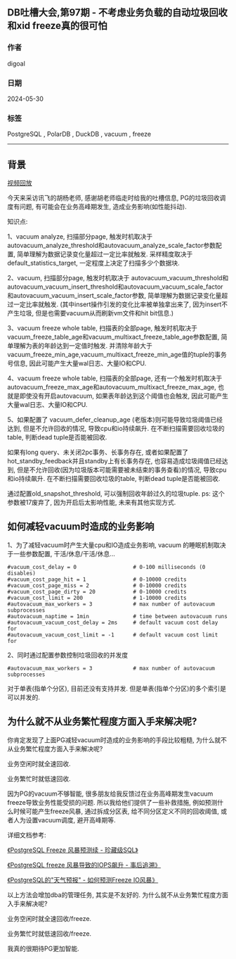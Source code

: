 ## DB吐槽大会,第97期 - 不考虑业务负载的自动垃圾回收和xid freeze真的很可怕  
                    
### 作者                    
digoal                    
                    
### 日期                    
2024-05-30                    
                    
### 标签                    
PostgreSQL , PolarDB , DuckDB , vacuum , freeze             
                    
----                    
                    
## 背景                    
[视频回放]()     
  
今天来采访讯飞的胡杨老师, 感谢胡老师临走时给我的吐槽信息, PG的垃圾回收调度有问题, 有可能会在业务高峰期发生, 造成业务影响(如性能抖动).   
  
知识点:  
  
1、vacuum analyze, 扫描部分page, 触发时机取决于 autovacuum_analyze_threshold和autovacuum_analyze_scale_factor参数配置, 简单理解为数据记录变化量超过一定比率就触发. 采样精度取决于default_statistics_target, 一定程度上决定了扫描多少个数据块.   
  
2、vacuum, 扫描部分page, 触发时机取决于 autovacuum_vacuum_threshold和autovacuum_vacuum_insert_threshold和autovacuum_vacuum_scale_factor和autovacuum_vacuum_insert_scale_factor参数, 简单理解为数据记录变化量超过一定比率就触发. (其中insert操作引发的变化比率被单独拿出来了, 因为insert不产生垃圾, 但是也需要vacuum从而刷新vm文件和hit bit信息.)  
  
3、vacuum freeze whole table, 扫描表的全部page, 触发时机取决于 vacuum_freeze_table_age和vacuum_multixact_freeze_table_age参数配置, 简单理解为表的年龄达到一定值时触发. 并清除年龄大于vacuum_freeze_min_age,vacuum_multixact_freeze_min_age值的tuple的事务号信息, 因此可能产生大量wal日志、大量IO和CPU.    
  
4、vacuum freeze whole table, 扫描表的全部page, 还有一个触发时机取决于 autovacuum_freeze_max_age和autovacuum_multixact_freeze_max_age, 也就是即使没有开启autovacuum, 如果表年龄达到这个阈值也会触发, 因此可能产生大量wal日志、大量IO和CPU.    
  
5、如果配置了 vacuum_defer_cleanup_age (老版本)则可能导致垃圾阈值已经达到, 但是不允许回收的情况, 导致cpu和io持续飙升. 在不断扫描需要回收垃圾的table, 判断dead tuple是否能被回收.  
  
如果有long query、未关闭2pc事务、长事务存在, 或者如果配置了hot_standby_feedback并且standby上有长事务存在, 也容易造成垃圾阈值已经达到, 但是不允许回收(因为垃圾版本可能需要被未结束的事务查看)的情况, 导致cpu和io持续飙升. 在不断扫描需要回收垃圾的table, 判断dead tuple是否能被回收.  
  
通过配置old_snapshot_threshold, 可以强制回收年龄过久的垃圾tuple. ps: 这个参数被17废弃了, 因为开启后太影响性能, 未来有其他实现方式.    
  
  
## 如何减轻vacuum时造成的业务影响  
1、为了减轻vacuum时产生大量cpu和IO造成业务影响, vacuum 的睡眠机制取决于一些参数配置, 干活/休息/干活/休息...   
```  
#vacuum_cost_delay = 0                  # 0-100 milliseconds (0 disables)  
#vacuum_cost_page_hit = 1               # 0-10000 credits  
#vacuum_cost_page_miss = 2              # 0-10000 credits  
#vacuum_cost_page_dirty = 20            # 0-10000 credits  
#vacuum_cost_limit = 200                # 1-10000 credits  
#autovacuum_max_workers = 3             # max number of autovacuum subprocesses  
#autovacuum_naptime = 1min              # time between autovacuum runs  
#autovacuum_vacuum_cost_delay = 2ms     # default vacuum cost delay for  
#autovacuum_vacuum_cost_limit = -1      # default vacuum cost limit for  
```  
  
2、同时通过配置参数控制垃圾回收的并发度  
```  
#autovacuum_max_workers = 3             # max number of autovacuum subprocesses  
```  
  
对于单表(指单个分区), 目前还没有支持并发.  但是单表(指单个分区)的多个索引是可以并发的.    
  
## 为什么就不从业务繁忙程度方面入手来解决呢?   
你肯定发现了上面PG减轻vacuum时造成的业务影响的手段比较粗糙, 为什么就不从业务繁忙程度方面入手来解决呢?   
  
业务空闲时就全速回收.  
  
业务繁忙时就低速回收.  
  
  
因为PG的vacuum不够智能, 很多朋友给我反馈过在业务高峰期发生vacuum freeze导致业务性能受损的问题. 所以我给他们提供了一些补救措施, 例如预测什么时候可能产生freeze风暴, 通过拆成分区表, 给不同分区定义不同的回收阈值, 或者人为设置vacuum调度, 避开高峰期等.    
  
详细文档参考:   
  
[《PostgreSQL Freeze 风暴预测续 - 珍藏级SQL》](../201804/20180411_01.md)    
  
[《PostgreSQL freeze 风暴导致的IOPS飙升 - 事后追溯》](../201801/20180117_03.md)    
  
[《PostgreSQL的"天气预报" - 如何预测Freeze IO风暴》](../201606/20160612_01.md)    
  
以上方法会增加dba的管理任务, 其实是不友好的. 为什么就不从业务繁忙程度方面入手来解决呢?   
  
业务空闲时就全速回收/freeze.  
  
业务繁忙时就低速回收/freeze.  
  
我真的很期待PG更加智能.  
  
  
